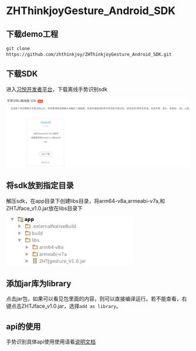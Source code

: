 # ZHThinkjoyGesture_Android_SDK


## 下载demo工程
```
git clone https://github.com/zhthinkjoy/ZHThinkjoyGesture_Android_SDK.git
```

## 下载SDK
进入[习悦开发者平台](https://dev.zhthinkjoy.com/SDK)，下载离线手势识别sdk

[![](https://github.com/zhthinkjoy/git_resource/raw/master/ZHThinkjoyGesture_Android_SDK/gesture_sdk_download.png)](https://dev.zhthinkjoy.com/SDK)

## 将sdk放到指定目录
解压sdk，在app目录下创建libs目录，将arm64-v8a,armeabi-v7a,和ZHTJface_v1.0.jar放在libs目录下

![](https://github.com/zhthinkjoy/git_resource/raw/master/ZHThinkjoyGesture_Android_SDK/add_gesture_library.png)

## 添加jar库为library
点击jar包，如果可以看见包里面的内容，则可以直接编译运行。若不能查看，右键点击ZHTJface_v1.0.jar，选择`add as library`。

## api的使用
手势识别具体api使用使用请看[说明文档](https://dev.zhthinkjoy.com/APIFile/handOffApi/Android)
